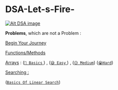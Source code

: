 # DSA-Let-s-Fire-

[![Alt DSA image](https://fiverr-res.cloudinary.com/images/t_main1,q_auto,f_auto,q_auto,f_auto/gigs/121662126/original/55059c64dd71754bf4276b8b9077cc139c59af52/do-data-structures-algorithms-in-java-programming.png)](https://github.com/YourOwnItsMeDHC/DSA-Let-s-Fire-)

**Problems**, which are not a Problem :

[Begin Your Journey](https://github.com/YourOwnItsMeDHC/ProgramBasics/tree/master/src/deepak)

[Functions/Methods](https://github.com/YourOwnItsMeDHC/DSA-Let-s-Fire-/tree/master/Functions/src/com/functions)

[Arrays](https://github.com/YourOwnItsMeDHC/DSA-Let-s-Fire-/tree/master/Arrays) :
([`🤣 Basics` ](https://github.com/YourOwnItsMeDHC/DSA-Let-s-Fire-/tree/master/Arrays/Basics/src/com/company)) , 
([`😅 Easy` ](https://github.com/YourOwnItsMeDHC/DSA-Let-s-Fire-/tree/master/Arrays/Easy)) ,
([`😥 Medium`](https://github.com/YourOwnItsMeDHC/DSA-Let-s-Fire-/tree/master/Arrays/Medium))
([`😭Hard`](https://github.com/YourOwnItsMeDHC/DSA-Let-s-Fire-/tree/master/Arrays/Hard))

[Searching :](https://github.com/YourOwnItsMeDHC/DSA-Let-s-Fire-/tree/master/Searching)

([`Basics Of Linear Search`](https://github.com/YourOwnItsMeDHC/DSA-Let-s-Fire-/tree/master/Linear%20Search/Linear_Search_Basics/src/com/company))
